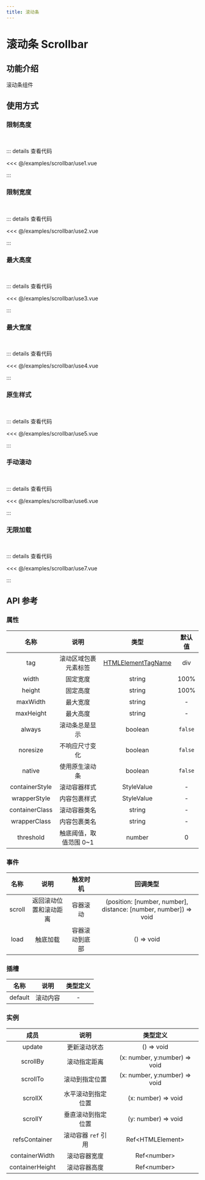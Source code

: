 ```yaml
---
title: 滚动条
---
```


# 滚动条 Scrollbar

## 功能介绍

滚动条组件

## 使用方式

### 限制高度

<br />
<ScrollbarUse1 />

::: details 查看代码

<<< @/examples/scrollbar/use1.vue

:::

### 限制宽度

<br />
<ScrollbarUse2 />

::: details 查看代码

<<< @/examples/scrollbar/use2.vue

:::

### 最大高度

<br />
<ScrollbarUse3 />

::: details 查看代码

<<< @/examples/scrollbar/use3.vue

:::

### 最大宽度

<br />
<ScrollbarUse4 />

::: details 查看代码

<<< @/examples/scrollbar/use4.vue

:::

### 原生样式

<br />
<ScrollbarUse5 />

::: details 查看代码

<<< @/examples/scrollbar/use5.vue

:::

### 手动滚动

<br />
<ScrollbarUse6 />

::: details 查看代码

<<< @/examples/scrollbar/use6.vue

:::

### 无限加载

<br />
<ScrollbarUse7 />

::: details 查看代码

<<< @/examples/scrollbar/use7.vue

:::

## API 参考

### 属性

|      名称      |          说明          |                             类型                              | 默认值  |
| :------------: | :--------------------: | :-----------------------------------------------------------: | :-----: |
|      tag       |  滚动区域包裹元素标签  | [HTMLElementTagName](/common/base.md#htmlelementtagname-type) |   div   |
|     width      |        固定宽度        |                            string                             |  100%   |
|     height     |        固定高度        |                            string                             |  100%   |
|    maxWidth    |        最大宽度        |                            string                             |    -    |
|   maxHeight    |        最大高度        |                            string                             |    -    |
|     always     |     滚动条总是显示     |                            boolean                            | `false` |
|    noresize    |     不响应尺寸变化     |                            boolean                            | `false` |
|     native     |     使用原生滚动条     |                            boolean                            | `false` |
| containerStyle |      滚动容器样式      |                          StyleValue                           |    -    |
|  wrapperStyle  |      内容包裹样式      |                          StyleValue                           |    -    |
| containerClass |      滚动容器类名      |                            string                             |    -    |
|  wrapperClass  |      内容包裹类名      |                            string                             |    -    |
|   threshold    | 触底阈值，取值范围 0~1 |                            number                             |    0    |

### 事件

|  名称  |          说明          |    触发时机    |                             回调类型                             |
| :----: | :--------------------: | :------------: | :--------------------------------------------------------------: |
| scroll | 返回滚动位置和滚动距离 |    容器滚动    | (position: [number, number], distance: [number, number]) => void |
|  load  |        触底加载        | 容器滚动到底部 |                            () => void                            |

### 插槽

|  名称   |   说明   | 类型定义 |
| :-----: | :------: | :------: |
| default | 滚动内容 |    -     |

### 实例

|      成员       |        说明         |           类型定义            |
| :-------------: | :-----------------: | :---------------------------: |
|     update      |    更新滚动状态     |          () => void           |
|    scrollBy     |    滚动指定距离     | (x: number, y:number) => void |
|    scrollTo     |   滚动到指定位置    | (x: number, y:number) => void |
|     scrollX     | 水平滚动到指定位置  |      (x: number) => void      |
|     scrollY     | 垂直滚动到指定位置  |      (y: number) => void      |
|  refsContainer  | 滚动容器 `ref` 引用 |       Ref\<HTMLElement>       |
| containerWidth  |    滚动容器宽度     |         Ref\<number>          |
| containerHeight |    滚动容器高度     |         Ref\<number>          |

<script setup>
import ScrollbarUse1 from './use1.vue';
import ScrollbarUse2 from './use2.vue';
import ScrollbarUse3 from './use3.vue';
import ScrollbarUse4 from './use4.vue';
import ScrollbarUse5 from './use5.vue';
import ScrollbarUse6 from './use6.vue';
import ScrollbarUse7 from './use7.vue';
</script>
